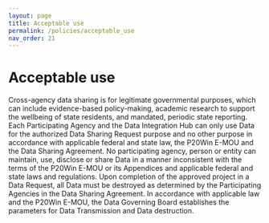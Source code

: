 ```yaml
---
layout: page
title: Acceptable use
permalink: /policies/acceptable_use
nav_order: 21
---
```


# Acceptable use

Cross-agency data sharing is for legitimate governmental purposes, which can include evidence-based policy-making, academic research to support the wellbeing of state residents, and mandated, periodic state reporting. Each Participating Agency and the Data Integration Hub can only use Data for the authorized Data Sharing Request purpose and no other purpose in accordance with applicable federal and state law, the P20Win E-MOU and the Data Sharing Agreement. No participating agency, person or entity can maintain, use, disclose or share Data in a manner inconsistent with the terms of the P20Win E-MOU or its Appendices and applicable federal and state laws and regulations. 
Upon completion of the approved project in a Data Request, all Data must be destroyed as determined by the Participating Agencies in the Data Sharing Agreement. In accordance with applicable law and the P20Win E-MOU, the Data Governing Board establishes the parameters for Data Transmission and Data destruction.

[^2]: https://nces.ed.gov/programs/slds/pdf/data_quality_striking_a_balance_may2014.pdf 
[^3]: https://dataladder.com/what-is-data-accuracy/ 
[^4]: https://dataladder.com/missing-data-and-data-completeness/ 
[^5]: http://www.hunt-institute.org/wp-content/uploads/2019/06/Hunt-Institute-Connecting-the-Continuum.pdf
[^6]: https://vlds.virginia.gov/media/1087/vlds_book_of_dg.pdf 